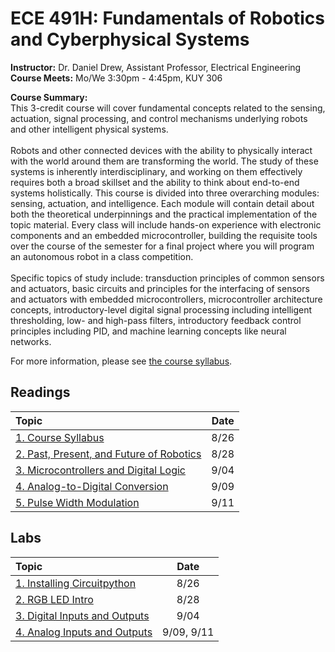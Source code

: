 <link rel="stylesheet" type="text/css" href="assets/css/styles.css">

# ECE 491H: Fundamentals of Robotics and Cyberphysical Systems
**Instructor:** Dr. Daniel Drew, Assistant Professor, Electrical Engineering\
**Course Meets:** Mo/We 3:30pm - 4:45pm, KUY 306

**Course Summary:**\
This 3-credit course will cover fundamental concepts related to the sensing, actuation, signal processing, and control mechanisms underlying robots and other intelligent physical systems.<br><br> Robots and other connected devices with the ability to physically interact with the world around them are transforming the world. The study of these systems is inherently interdisciplinary, and working on them effectively requires both a broad skillset and the ability to think about end-to-end systems holistically. This course is divided into three overarching modules: sensing, actuation, and intelligence. Each module will contain detail about both the theoretical underpinnings and the practical implementation of the topic material. Every class will include hands-on experience with electronic components and an embedded microcontroller, building the requisite tools over the course of the semester for a final project where you will program an autonomous robot in a class competition.<br><br> Specific topics of study include: transduction principles of common sensors and actuators, basic circuits and principles for the interfacing of sensors and actuators with embedded microcontrollers, microcontroller architecture concepts, introductory-level digital signal processing including intelligent thresholding, low- and high-pass filters, introductory feedback control principles including PID, and machine learning concepts like neural networks. 

For more information, please see [the course syllabus](readings/reading1/syllabus.md).

## Readings

|              Topic                                                      | Date |
| :-------                                                                | :----: |
|[1. Course Syllabus](readings/reading1/syllabus.md)                       | 8/26 |
|[2. Past, Present, and Future of Robotics](readings/reading2/reading2.md) | 8/28 |
|[3. Microcontrollers and Digital Logic](readings/reading3/reading3.md)    | 9/04 |
|[4. Analog-to-Digital Conversion](readings/reading4/reading4.md)          | 9/09 |
|[5. Pulse Width Modulation](readings/reading5/reading5.md)                | 9/11 |


## Labs

|              Topic                                     | Date |
| :-------                                               |:----:|
|[1. Installing Circuitpython](labs/lab1/lab1.md)        | 8/26 |
|[2. RGB LED Intro](labs/lab2/lab2.md)                   | 8/28 |
|[3. Digital Inputs and Outputs](labs/lab3/lab3.md)      | 9/04 |
|[4. Analog Inputs and Outputs](labs/lab4/lab4.md)       | 9/09, 9/11 |



